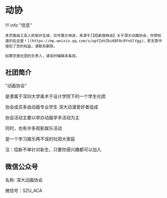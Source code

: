 # 动协

!!! info "信息"

    本页面由工具人抓取并生成，仅作展示用途，来源于[【招新放映会】关于深大动画协会，你想知道的在这里！](https://mp.weixin.qq.com/s/opfZehZbiKBF8cRYnUlYgg)。若无意中侵犯了您的权益，请联系删除。
    
    如果您是社团的负责人，请及时编辑本条目。
    
## 社团简介
"动画协会"

是隶属于深圳大学美术于设计学院下的一个学生社团

协会成员多由动画专业学生 深大动漫爱好者组成

协会活动主要以举办动画学术活动为主

同时，也有许多观影娱乐活动

是一个学习娱乐两不误的社团大家庭

注：招新不单针对新生，只要你感兴趣都可以加入

## 微信公众号
名称: 深大动画协会

微信号：SZU_ACA
